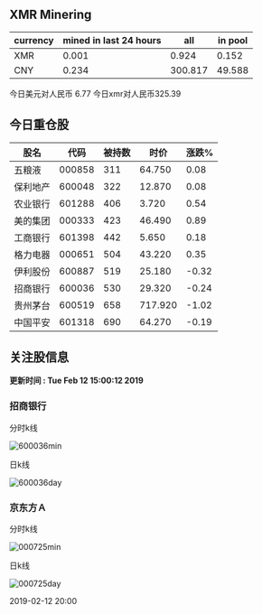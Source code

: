 ## XMR Minering

|currency|mined in last 24 hours|all|in pool|
|---|---|---|---|
|XMR|0.001|0.924|0.152|
|CNY|0.234|300.817|49.588|

今日美元对人民币 6.77	今日xmr对人民币325.39


## 今日重仓股 

|股名|代码|被持数|时价|涨跌%|
|---|---|---|---|---|
|五粮液|000858|311|64.750|0.08|
|保利地产|600048|322|12.870|0.08|
|农业银行|601288|406|3.720|0.54|
|美的集团|000333|423|46.490|0.89|
|工商银行|601398|442|5.650|0.18|
|格力电器|000651|504|43.220|0.35|
|伊利股份|600887|519|25.180|-0.32|
|招商银行|600036|530|29.320|-0.24|
|贵州茅台|600519|658|717.920|-1.02|
|中国平安|601318|690|64.270|-0.19|

## 关注股信息
**更新时间 : Tue Feb 12 15:00:12 2019**
### 招商银行 
分时k线

![600036min](http://image.sinajs.cn/newchart/min/n/sh600036.gif)

日k线

![600036day](http://image.sinajs.cn/newchart/daily/n/sh600036.gif)

### 京东方Ａ 
分时k线

![000725min](http://image.sinajs.cn/newchart/min/n/sz000725.gif)

日k线

![000725day](http://image.sinajs.cn/newchart/daily/n/sz000725.gif)

2019-02-12 20:00